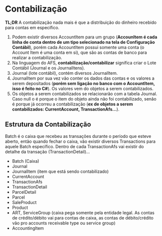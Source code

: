 # Contabilização

**TL;DR** A contabilização nada mais é que a distribuição do dinheiro recebido para contas em específico.

1. Podem existir diversos AccountItem para um grupo \(**AccounItem é cada linha de conta dentro de um tipo selecionado na tela de Configuração Contábil**\), porém cada AccountItem possui somente uma conta \(o Account Item é uma conta em si\), que são as contas de banco para realizar a contabilização.
2. Na linguagem do AFS, **contabilização/contabilizar** significa criar o Lote Contábil \(Journal e os JournalItens\).
3. Journal \(lote contábil\), contém diversos JournalItem.
4. JournalItem por sua vez vão conter os dados das contas e os valores a serem depositados \(**porém sem ligação no banco com o AccountItem, isso é feito no C\#**\). Os valores vem do objetos a serem contabilizados.
5. Os objetos a serem contabilizados se relacionarão com a tabela Journal. Caso null o é porque o item do objeto ainda não foi contabilizado, senão é porque já ocorreu a contabilização \(**ex de objetos a serem contabilizados: CurrentAccount, TransactionAfs...**\).

## Estrutura da Contabilização

Batch é o caixa que recebeu as transações durante o período que esteve aberto, então quando fechar o caixa, vão existir diversos Transactions para aquele Batch específico. Dentro de cada TransactionAfs vai existir do detalhe da transação \(TransactionDetail\)...

* Batch \(Caixa\)
* Journal
* JournalItem \(item que está sendo contabilizado\)
* CurrentAccount
* TransactionAfs
* TransactionDetail
* ParcelDetail
* Parcel
* SaleProduct
* Product
* ART, ServiceGroup \(caixa pega somente pela entidade legal. As contas de crédito/débito vai para contas de caixa, as contas de débito/crédito vão pro accounts receivable type ou service group\)
* AccountingItem

